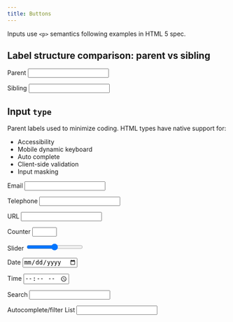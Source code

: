 ```yaml
---
title: Buttons
---
```


<p>Inputs use <code>&lt;p&gt;</code> semantics following examples in HTML 5 spec.</p>
<form action="#" method="get">
  <h2>Label structure comparison: parent vs sibling</h2>
  <p>
    <label>
      Parent
      <input type="text" id="labelParent" value="">
    </label>
  </p>
  <p>
    <label for="labelSibling">Sibling</label>
    <input type="text" id="labelSibling" value="">
  </p>
</form>

<form action="#" method="get">
  <h2>Input <code>type</code></h2>
  <p>Parent labels used to minimize coding. HTML types  have native support for:</p>
  <ul>
    <li>Accessibility</li>
    <li>Mobile dynamic keyboard</li>
    <li>Auto complete</li>
    <li>Client-side validation</li>
    <li>Input masking</li>
  </ul>
  <p>
    <label>
      Email
      <input type="email" id="email" value="">
    </label>
  </p>
  <p>
    <label>
      Telephone
      <input type="tel" id="mobile" value="">
    </label>
  </p>
  <p>
    <label>
      URL
      <input type="url" id="url" value="">
    </label>
  </p>
  <p>
    <label>
      Counter
      <input type="number" id="counter" value="" min="0" max="12">
    </label>
  </p>

  <p>
    <label>
      Slider
      <input type="range" name="slider" id="slider" value="0" min="-100" max="100" step="10">
    </label>
    <output for="slider"></output>
  </p>

  <p>
    <label>
      Date
      <input type="date" id="date" value="">
    </label>
  </p>
  <p>
    <label>
      Time
      <input type="time" id="time" value="">
    </label>
  </p>
  <p>
    <label>
      Search
      <input type="search" id="search" value="">
    </label>
  </p>
  <p>
    <label>
      Autocomplete/filter List
      <input list="autofilter id="alpha">
    </label>
    <datalist id="autofilter">
      <option value="aardvark">
      <option value="absolute">
      <option value="abscond">
      <option value="admit">
      <option value="adrift">
      <option value="aesop">
      <option value="affect">
    </datalist>
  </p>
</form>
